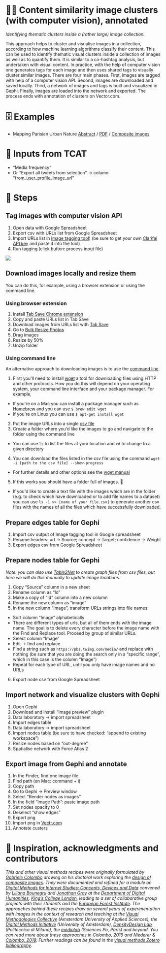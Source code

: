# 🌁🤖 Content similarity image clusters (with computer vision), annotated

*Identifying thematic clusters inside a (rather large) image collection.*

This approach helps to cluster and visualise images in a collection, according to how machine learning algorithms classify their content. This can be used to identify thematic visual clusters inside a collection of images as well as to quantify them. It is similar to a co-hashtag analysis, but undertaken with visual content. In practice, with the help of computer vision one generates tags for each image and then uses shared tags to visually cluster similar images. There are four main phases. First, images are tagged with help of a computer vision API. Second, images are downloaded and saved locally. Third, a network of images and tags is built and visualized in Gephi. Finally, images are loaded into the network and exported. The process ends with annotation of clusters on Vector.com.

# 🗄️ Examples

- Mapping Parisian Urban Nature [Abstract](https://medialab.sciencespo.fr/productions/2017-designing-digital-methods-to-monitor-and-inform-urban-policy-the-case-of-paris-and) / [PDF](https://spire.sciencespo.fr/hdl:/2441/10ctml1egq89ro59upjajbj74n/resources/ippa-ricci-colombo-meunier-brilli.pdf) / [Composite images](https://drive.google.com/open?id=1SpDm2G_K0RejVyFymSvcHRZExoMGLaM3)

# 🧱 Inputs from TCAT

- “Media frequency”
- Or “Export all tweets from selection” → column “from_user_profile_image_url”

# 📃 Steps

## Tag images with computer vision API

1. Open data with Google Spreadsheet
2. Export csv with URLs list from Google Spreadsheet
3. Import URLs list in [image tagging tool](https://densitydesign.github.io/dd-image-tagging/)) (be sure to get your own [Clarifai API key](https://portal.clarifai.com/signup) and paste it into the tool)
4. Run tagging (click button: process input file)

![](https://i.imgur.com/JM2OaIW.gif)

## Download images locally and resize them

You can do this, for example, using a browser extension or using the command line.

### Using browser extension

1. Install [Tab Save Chrome extension](https://chrome.google.com/webstore/detail/tab-save/lkngoeaeclaebmpkgapchgjdbaekacki)
2. Copy and paste URLs list in Tab Save
3. Download images from URLs list with [Tab Save](https://chrome.google.com/webstore/detail/tab-save/lkngoeaeclaebmpkgapchgjdbaekacki)
4. Go to [Bulk Resize Photos](https://bulkresizephotos.com)
5. Drag images
6. Resize by 50%
7. Unzip folder

### Using command line

An alternative approach to downloading images is to use the [command line](https://en.wikipedia.org/wiki/Command-line_interface).

1. First you'll need to install [wget](https://www.gnu.org/software/wget/) a tool for downloading files using HTTP and other protocols. How you do this will depend on your operating system, your command line interface and your package manager. For example,
  - If you're on a Mac you can install a package manager such as [Homebrew](https://brew.sh/) and you can use `$ brew edit wget`
  - If you're on Linux you can use `$ apt-get install wget`
2. Put the image URLs into a single [csv file](https://en.wikipedia.org/wiki/Comma-separated_values)
3. Create a folder where you'd like the images to go and navigate to the folder using the command line
  - You can use `ls` to list the files at your location and `cd` to change to a given directory
4. You can download the files listed in the csv file using the command `wget -i [path to the csv file] --show-progress`
  - For further details and other options see the [wget manual](https://www.gnu.org/software/wget/manual/wget.html)
5. If this works you should have a folder full of images. 🎏
  - If you'd like to create a text file with the images which are in the folder (e.g. to check which have downloaded or to add file names to a dataset) you can use `ls -1 >> [name of your file.csv]` to generate another csv files with the names of all the files which have successfully downloaded.


## Prepare edges table for Gephi

1. Import csv output of Image tagging tool in Google spreadsheet
2. Rename headers: url → Source; concept → Target; confidence → Weight
3. Export edges csv from Google Spreadsheet

## Prepare nodes table for Gephi
*Note: you can also use [Table2Net](https://medialab.github.io/table2net/) to create graph files from csv files, but here we will do this manually to update image locations.*

1. Copy “Source” column in a new sheet
2. Rename column as “Id”
3. Make a copy of “Id” column into a new column
4. Rename the new column as “image”
5. In the new column “Image”, transform URLs strings into file names:
  - Sort column “Image” alphabetically
  - There are different types of urls, but all of them ends with the image name. The goal is to delete every character before the image name with the Find and Replace tool. Proceed by group of similar URLs.
  - Select column “Image”
  - Edit → find and replace
  - Find a string such as `https://pbs.twimg.com/media/` and replace with nothing (be sure that you are doing the search only in a “specific range”, which in this case is the column “Image”)
  - Repeat for each type of URL, until you only have image names and no URLs
6. Export node csv from Google Spreadsheet

## Import network and visualize clusters with Gephi

1. Open Gephi
2. Download and install “Image preview” plugin
3. Data laboratory → import spreadsheet
4. Import edges table
5. Data laboratory → import spreadsheet
6. Import nodes table (be sure to have checked: “append to existing workspace”)
7. Resize nodes based on “out-degree”
8. Spatialise network with Force Atlas 2

## Export image from Gephi and annotate
1. In the Finder, find one image file
2. Find path (on Mac: command + i)
3. Copy path
4. Go to Gephi → Preview window
5. Select “Render nodes as images”
6. In the field “Image Path”: paste image path
7. Set nodes opacity to 0
8. Deselect “show edges”
9. Export png
10. Import png in [Vectr.com](https://vectr.com/)
11. Annotate custers

# 🐙 Inspiration, acknowledgments and contributors

*This and other visual methods recipes were originally formulated by [Gabriele Colombo](https://densitydesign.org/person/gabriele-colombo/) drawing on his doctoral work exploring the [design of composite images](https://www.politesi.polimi.it/handle/10589/141266). They were documented and refined for a module on [Digital Methods for Internet Studies: Concepts, Devices and Data](https://www.kcl.ac.uk/artshums/depts/ddh/modules/level7/7aavdm28) convened by [Liliana Bounegru](https://lilianabounegru.org/) and [Jonathan Gray](http://jonathangray.org/) at the [Department of Digital Humanities](https://www.kcl.ac.uk/ddh), [King’s College London](http://kcl.ac.uk/), leading to a set of collaborative group projects with their students and the [European Forest Institute](https://www.efi.int/). The approaches behind these recipes draw on several years of experimentation with images in the context of research and teaching at the [Visual Methodologies Collective](https://visualmethodologies.org/) (Amsterdam University of Applied Sciences), the [Digital Methods Initiative](http://digitalmethods.net/) (University of Amsterdam), [DensityDesign Lab](https://densitydesign.org/) (Politecnico di Milano), the [médialab](https://medialab.sciencespo.fr/) (Sciences Po, Paris) and beyond. You can read more about these approaches in [Colombo, 2019](https://re.public.polimi.it/retrieve/handle/11311/1075861/340493/phd2019_Rampino_Mariani_Colombo.pdf) and [Niederer & Colombo, 2019](http://ojs.uc.cl/index.php/Disena/article/view/151). Further readings can be found in the [visual methods Zotero bibliography](https://www.zotero.org/groups/visual_methods).*
